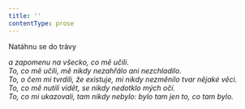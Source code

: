 ```yaml
---
title: ''
contentType: prose
---
```


<section>

Natáhnu se do trávy

_a zapomenu na všecko, co mě učili.  
To, co mě učili, mě nikdy nezahřálo ani nezchladilo.  
To, o čem mi tvrdili, že existuje, mi nikdy nezměnilo tvar nějaké věci.  
To, co mě nutili vidět, se nikdy nedotklo mých očí.  
To, co mi ukazovali, tam nikdy nebylo: bylo tam jen to, co tam bylo._

</section>
